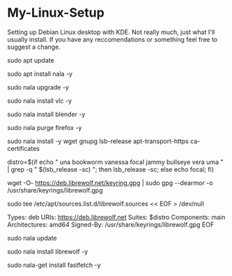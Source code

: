 # My-Linux-Setup
Setting up Debian Linux desktop with KDE. Not really much, just what I'll usually install. If you have any reccomendations or something feel free to suggest a change. 


sudo apt update

sudo apt install nala -y

sudo nala upgrade -y

sudo nala install vlc -y

sudo nala install blender -y

sudo nala purge firefox -y

sudo nala install -y wget gnupg lsb-release apt-transport-https ca-certificates

distro=$(if echo " una bookworm vanessa focal jammy bullseye vera uma " | grep -q " $(lsb_release -sc) "; then lsb_release -sc; else echo focal; fi)

wget -O- https://deb.librewolf.net/keyring.gpg | sudo gpg --dearmor -o /usr/share/keyrings/librewolf.gpg

sudo tee /etc/apt/sources.list.d/librewolf.sources << EOF > /dev/null

Types: deb
URIs: https://deb.librewolf.net
Suites: $distro
Components: main
Architectures: amd64
Signed-By: /usr/share/keyrings/librewolf.gpg
EOF

sudo nala update

sudo nala install librewolf -y

sudo nala-get install fastfetch -y
